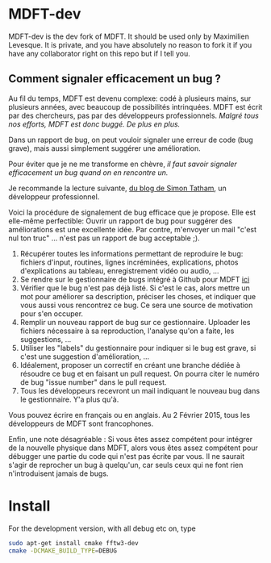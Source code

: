 # MDFT-dev

MDFT-dev is the dev fork of MDFT.
It should be used only by Maximilien Levesque.
It is private, and you have absolutely no reason to fork it if you have any collaborator right on this repo but if I tell you.

## Comment signaler efficacement un bug ?

Au fil du temps, MDFT est devenu complexe: codé à plusieurs mains, sur plusieurs années, avec beaucoup de possibilités intrinquées.
MDFT est écrit par des chercheurs, pas par des développeurs professionnels.
*Malgré tous nos efforts, MDFT est donc buggé. De plus en plus.*

Dans un rapport de bug, on peut vouloir signaler une erreur de code (bug grave), mais aussi simplement suggérer une amélioration.

Pour éviter que je ne me transforme en chèvre, *il faut savoir signaler efficacement un bug quand on en rencontre un.*

Je recommande la lecture suivante, [du blog de Simon Tatham](http://www.chiark.greenend.org.uk/~sgtatham/bugs-fr.html), un développeur professionnel.

Voici la procédure de signalement de bug efficace que je propose. Elle est elle-même perfectible: Ouvrir un rapport de bug pour suggérer des améliorations est une excellente idée. Par contre, m'envoyer un mail "c'est nul ton truc" ... n'est pas un rapport de bug acceptable ;).

1. Récupérer toutes les informations permettant de reproduire le bug: fichiers d'input, routines, lignes incréminées, explications, photos d'explications au tableau, enregistrement vidéo ou audio, ...
2. Se rendre sur le gestionnaire de bugs intégré à Github pour MDFT [ici](https://github.com/dborgis/MDFT/issues)
3. Vérifier que le bug n'est pas déjà listé. Si c'est le cas, alors mettre un mot pour améliorer sa description, préciser les choses, et indiquer que vous aussi vous rencontrez ce bug. Ce sera une source de motivation pour s'en occuper.
4. Remplir un nouveau rapport de bug sur ce gestionnaire. Uploader les fichiers nécessaire à sa reproduction, l'analyse qu'on a faite, les suggestions, ...
5. Utiliser les "labels" du gestionnaire pour indiquer si le bug est grave, si c'est une suggestion d'amélioration, ...
6. Idéalement, proposer un correctif en créant une branche dédiée à résoudre ce bug et en faisant un pull request. On pourra citer le numéro de bug "issue number" dans le pull request.
7. Tous les développeurs recevront un mail indiquant le nouveau bug dans le gestionnaire. Y'a plus qu'à.

Vous pouvez écrire en français ou en anglais. Au 2 Février 2015, tous les développeurs de MDFT sont francophones.

Enfin, une note désagréable : Si vous êtes assez compétent pour intégrer de la nouvelle physique dans MDFT, alors vous êtes assez compétent pour débugger une partie du code qui n'est pas écrite par vous. Il ne saurait s'agir de reprocher un bug à quelqu'un, car seuls ceux qui ne font rien n'introduisent jamais de bugs.



<!--
### dft.in

*dft.in* is read by the program in any order. Lines may be thus be interchanged.
Only usefull tags will be omitted, but no default choice is made for the user.

`MDFT` is looking for tags. For instance, the whole `dft.in` is parsed in order to find `nfft1`. The value of which is then read
and feeds the code.

Comments should be declared by symbol `#`. Everything that follows this symbol is not considered by `MDFT`.
For instance, in `nfft1 = 32 # 64 in the previous calculation`, only `nfft1 = 32` is considered by `MDFT`.

The rule is `tag = info`. There should be a space before and another after the equal sign.

Empty and blank lines are not considered.

#####SUPERCELL

* `Lx` Length of the orthorombic supercell in x direction
* `Ly` Length of the orthorombic supercell in y direction
* `Lz` Length of the orthorombic supercell in z direction
* `nfft1` Number of grid points in x direction
* `nfft2` Number of grid points in y direction
* `nfft3` Number of grid points in z direction
* `quadrature` : quadrature to be used for angular integration, i.e., for the discretization of the angular grid.
    - `L` for [Lebedev quadrature](http://en.wikipedia.org/wiki/Lebedev_quadrature) (recommanded).
    - `GL` for [Gauss-Legendre quadrature](http://en.wikipedia.org/wiki/Gaussian_quadrature)
* `order_of_quadrature` Order of the angular integration. Indirectly define the number of discret angles of the angular grid.
    - `3` is recommanded for water
    - For Gauss-Legendre quadratures, the number of angles is 2*2^order.
    - For Lebedev quadratures, the number of angles is the order. It is 2/3 of the number of angles one would have for Gauss-Legendre quadratures. Works only for 6, 14, 26 and 38.
* `nb_psi` Number of discrete angles for third Euler angle, i.e., for the rotation around the molecular axis. MDFT
    - `1` for stockmayer and other linear molecules
    - `4` or more are recommanded for water

#####SOLVENT DEFINITION
* `nb_implicit_species` Number of solvent species
    - `1` if the solvent is pure
* `mole_fractions` Mole fraction of each solvent species. Sum of mole fractions of all solvent species is 1.
    - `1.0` if the solvent is pure
* `ck_species` specify which type of correlation functions you want to use to describe the solvent, those file are stored in input/direct_correlation_functions... or you can provide your own files in the input directory and use the tag: 'perso'
* `readDensityDensityCorrelationFunction` If true the density-density pair correlation functions files specified (cs.in) in 'ck_species' will be read, this is necessary if you want to include  dipolar polarization or multipolar polarization without charge-density coupling.
* `polarization` do you want to include any type of polarization: dipolar or multipolar?
* `polarization_order` if dipol will use cdelta and cd to compute the purely dipolar polarization contribution to free energy, if multi will use suceptiblities to compute the multipolar polarozation contribution to free energy.
*`include_nc_coupling` if you want to also compute the density-charge term in polarization set T to this keyword, this only works with multipolar polarization and if it is the case the code will not use the cs.in density-density correlation function even if you set T to 'readDensityDensityCorrelationFunction'
* `ref_bulk_density` is the density of the reference fluid, in molecule/Angstrom^3, you should specify the value on the next line.
* `temperature` Temperature in Kelvin, it is only involved in KbT terms
* `molRotSymOrder` Order of symetry of the main axis of the solvent molecule
    - `2` for a water molecule that is of molecular point group C2v

#####SOLVER
* `minimizer` The minimizer you want to use, bfgs is the more convincing, this should be you 1st choice
* `maximum_iteration_nbr` is the number of iterations afterwich you will stop the minimization if a minimum has not been found yet. Usually if you have not converged after 50 iterations you can give up, something went wrong.
* `epsg` is one criterium of convergence, if at iteration n (F(n-1)-F(n))/F(n)< this value, the minimizer will consider that a minimum is reach, by default we use 0.0001
* `pgtol`is the other criterium of convergence if the sum of the norm of dF[rho(r,Omega)]/drho(r,Omega) on all space and angular grid points < this value, the minimizer will consider that a minimum is reach, by default we use 0.001

#####IDEAL TERM
* `Linearize_entropy`set T if you want to linearize the ideal term of the functunial, if is is the case you need to specify how you want to do that on the next keyword:`if_Linearize_entropy. Usually you do not want to Linearize the ideal term so put the tag F.
* `if_Linearize_entropy` 1: you will linearize wrt n(r) which the density averaged on the angle, if 2: you will linearize wrt rho(r,omega) which is the space and angular dependent density

#####POTENTIALS
Hereafter you described what kind of potential you want to use to compute the external potential.
* `solute_charges_scale_factor` a multiplicator for all the solute charges, i.e., the solute will wear no charge for `solute_charges_scale_factor = 0.0`
* `poisson_solver`if T the electrostatic potential generated by the solute will be computed using a poisson solver, i.e using the charge density of the solute, it is quicker than the folowwing way, so it should be used in most of the case.
* `point_charge_electrostatic`if T the electrostatic potential generated by the solute will be computed using a direct way i.e V=q/(4pi.epsilon0.r) this is slower than the previous way.
WARNING: Note that if you set T to the two previous keywords, you will computed the electrostatic potential due to the solute TWICE, this should never be the case.
* `reuse_density`if T instead of starting the minimization from a guess density, it will use as a starting point the density stored in output/density.bin.out, so if you want to restart a minimization from a previous one you have to move the file output/density.in.out into input/density.bin.in and set T to this keyword. Note that for safety the code after reading this input/density.bin.in will move it into output/density.bin.in.out to avoid you using it accidentaly
#####POST-PROCESSING
* `translate_solute_to_center` If true will add Lx/2 (resp Ly/2, Lz/2) to the x(resp y, z) coordinate of the solute read in solute.in WARNING: as described if your solute is not in 0 0 0 this will not translate it at the center of the box.
* `rdfmaxrange`is the value in angstrom until which you want the radial distribution functions of the solute wrt to te solvent to be computed
* `nbinsrdf`  # the radial distribution function is calculated by histograms. nbinsrdf is the number of bins. usually you should have around 4-5 bins per angstrom

#####HARD SPHERES
* `bridge_hard_sphere` T if you want to use an Hard Sphere bridge correction, described in Levesque et al., The Journal of Chemical Physics 137, 034115 (2012), if it is the case, you need also to compute the total free energy for an hard sphere fluid, i.e, the tag on the next keyword `hard_sphere_fluid` MUST ALSO BE T.
* `hard_sphere_fluid` T if you want to treat your solvent as an hard sphere fluid, if it is the case your should also choose an hard sphere as solvent in solvent.in, except if you want to add a Hard sphere correction to a molecular fluid, or if you want to use an HS bridge.(cf supra)
* `hard_sphere_radius`The radius in Angstrom of the Hard sphere solvent is set in line right after this keyword
* `hs_functional` which type of functional you want to use for the hard sphere fluid, either Carnahan-Starling(CS) or Percus-Yevick (PY)
* `lennard_jones_perturbation_to_hard_spheres`T if you want to add a lennard jones contribution to the hard sphere solvent, this contribution is computed using the WCA theory. If you are not using a HS solvent then the tag MUST BE F.

#####OTHER STUFF
* `hydrophobicity` if T you will include long range correction designed to get some hydrophobic behaviour for your solvent, the way it is done is specified in the next keyword
* `treatment_of_hydro` the way you want to compute this hydrophobic correction: VdW use a correction which is based on the Hard Sphere Bridge Correction so if you want to use it you MUST set T to hard_sphere_fluid AND set F to bridge_hard_sphere, the theory is described in jeanmairet et al., THE JOURNAL OF CHEMICAL PHYSICS 139, 154101 (2013). C use a correction that CANNOT BE USE with an HS bridge and it is base on Varrilly et al., THE JOURNAL OF CHEMICAL PHYSICS 134, 074109 (2011)
* `threebody` if T you will include a correction which will enforse the tetrahedrality of the solvent, this necessary to get good rdf for solvation of ions in water, this is based on the Molinero-Stillinger model described in Molinero et al., J. Phys. Chem. B 2009, 113, 4008–4016. there is currenty two way to add this correction.
*`lambda_solvent` You can add a term which will enforce the solvent-solvent tetrahedrality if you want to you can set the value of this parameter to a non-zero value, but please be carefull because it has not been really tested for the moment.
The parameters of the correction for the solute/solvent interactions are stored in solute.in, please see the solute.in description.
* `Rc` please ignore this parameter this should be fixed as fast as possible by Guillaume et Maximilien
*`verbose` this tag should control the verbosity of the programme it has no effect for the moment

#####HARD SPHERICAL SOLUTE
* `hard_sphere_solute` if T it will add an Hard Sphere in the center of the box. If you want to use a purely hard sphere for solute , you also need to use the solute called "Hard Sphere" in solute.in
*`radius_of_hard_sphere_solute` the value in Angstroms of the hard sphere solute
######HARD WALL
* `HARD WALL` the number of hard wall you want to introduce in the supercell, those walls are described by the n next lines (n beeing the number of hard walls you decided to introduce). There are described by 7 reals, the fist is the thickness of the wall, the next 3 are the coordinates of a vector normal to the surface of the wall, the next 3 are coordinates on Ox Oy Oz axis of a point belonging the median plane of the wall.
######HARD CORE with vdw radius
* `vdw_hard_core` ???
#####HARD CYLINDER
* `hard_cylinder` if T it will include an hard cylinder at the center of the box the axis of the cylinder in on the z direction
* `radius_of_hard_cylinder`here you specify what radius you want for the hard cylinder, in Angstrom
#####PERSONAL VEXT
* `personal_vext` if you want to use a specific form for the external potential that is not possible to use with the descriptors included in this dft.in file, you can set T to this keyword and then edit the file src/personal_vext.f90 where you can compute your specific external potential
* `vext_hard_square_well` T if you want to use a square well potential as external potential
* `hard_well_total_length`specify the length of the square well.  potential is zero from Lz/2-hard_well_total_length/2 to Lz/2+hard_well_total_length/2 and \infty elsewhere
* `purely_repulsive_solute`if T it will add the repulsive part of a LJ to your solute, as described in Dzubiella et al., J. Chem. Phys., Vol. 121, No. 11, 15 September 2004. If you want to include only this repulsive part, you need to use the solute called "Hard Sphere" in solute.in
* `radius_of_purely_repulsive_solute` is the radius of the purely repulsive sphere as descibed in Dzubiella et al., J. Chem. Phys., Vol. 121, No. 11, 15 September 2004.



### MINIMIZER bfgs option
* `constraint` for constrained optimisation of the density
	- no_constraint (default)  
	- lower_bounded  
	- upper_bounder  
	- both_bounded  
* `lower_bound` is the lower bound density, used if constraint is lower_bounded or both_bounded. Ignored in other cases.
* `upper_bound` is the upper bound in density, used if constraint is higher_bounded or both_bounded. Ignored in other cases. 125 is a good starting point.
* `number_of_memorized_Steps` number of steps L-BFGS uses to approximate the hessian, i.e., the steps kepts in memory. 4 or 5 is ok.



### solute.in
The program will automatically take the first solute in solute.in to be the solute you use in your computation. The first line must be the name of the solute.
1st line:name of the solute
2nd line:Should be integer free-space integer: the 1st integer is the total number of solute site (e.g 3 in SPC/E water); the 2nd integer is the number of differents site type in the solute, two site have the same type if they have the same charge, the same Lennard-Jones parameter (sigma, epsilon), (e.g in SPC/E water there are 2 atoms type, the O atom and the H atoms).
3rd line: it is a comment line to help you remember the differents parameters which describe your solute sites in the following lines.
4th line and the following:are used to describe the solute sites you Must have as many of those lines as there are solute sites, i.e the total of thos lines should be equal to the 1st integer of the 2nd line.
Here is the description of the differents parameters you must give to describe a solute site in the order they should appear from left to right:
* `#` is the index of the site type, all of the sites of the same type must have the same integer to begin the line, thoses indexes should go from 1 to the second integer of the 2nd line
* `charge` is a real, it is the charge of your solute site in elementary charge unit (e.g. 1.0 for sodium cation, -1.0 for chlorine anion)
* `sigma`is a real, it is the value, in angstrom of the sigma parameter in the LJ potential describing the interaction of the site with a identical site according to the following expression of the LJ potential: V=4\epsilon((\sigma/r)^12-(\sigma/r)^6)
* `epsilon`is a real, it is the value, in kJ/mol of the epsilon parameter in the LJ potential describing the interaction of the site with a identical site according to the following expression of the LJ potential: V=4\epsilon((\sigma/r)^12-(\sigma/r)^6)
* `lambda1_mol` is a real without dimension it is a parameter describing the strength of the tetrahedrality added by the three body correction for H-bond interactions from the solute site to the water molecules in first shell
* `lambda2_mol` is a real without dimension it is a parameter describing the strength of the tetrahedrality added by the three body correction for H-bond interactions  water molecules in first shell to water molecule in the second shell. See Zhao et al., J. Chem. Phys. 134, 194102 (2011).
* `x` real. The coordinate on the X axis of the solute site, in Angstrom, please note that the center of the box is in (Lx/2,Ly/2, Lz/2). See also translate_solute_to_center in dft.in.
* `y` real. The coordinate on the Y axis of the solute site, in Angstrom, please note that the center of the box is in (Lx/2,Ly/2, Lz/2). See also translate_solute_to_center in dft.in.
* `z` real. The coordinate on the Z axis of the solute site, in Angstrom, please note that the center of the box is in (Lx/2,Ly/2, Lz/2). See also translate_solute_to_center in dft.in.
* `Zatomic` integer, is the Atomic Number of the Atom of the site. This is not used in the computation, so you could set whatever you want for a site as long as it is an integer.
* `Atom Name` String it is the name of the atom of the site,This is not used in the computation, so you could set whatever you want for a site as long as it is a string
* `Surname` Surname of the site, this can be usefull if you have different type of the same atom to remember what kind it is, (e.g for the description of the type of H in a protein described by Amber forcefield) This is not used in the computation, so you could set whatever you want for a site as long as it is a string.


### solute.in

*solute.in* contains all information regarding the solute. It has the following format:
```
Acetonitrile CH3-C-N
3  3
# charge sigma epsilon lamda1_mol lambda2_mol   x      y      z        Zatomic   Atom name   Surname
1  0.269 3.60   1.59    0.0        0.0          0.0    0.0  -1.3254      40         CH3          CH3
2  0.129 3.40  0.416    0.0        0.0          0.0    0.0  0.1346       6          C            C
3 -0.398 3.30  0.41600  30.0      30.0          0.0    0.0  1.3046       7          N            N
```
i.e.,
* comment line
* number of sites, number of sites
* comment line
* id, charge in electrons, sigma Lennard-Jones in angstroms, epsilon LJ in kJ/mol, lambda1 and lambda2 (see below), coordinates in angstroms, atomic number (usefull only for representation in cube file), name, other name

### solvent.in

The structure is exactly the same than solute.in except that there is less parameter to use to describe the solvent, please see the description of paramaters in the description of solute.in above -->


# Install

For the development version, with all debug etc on, type
```bash
sudo apt-get install cmake fftw3-dev  
cmake -DCMAKE_BUILD_TYPE=DEBUG
```
